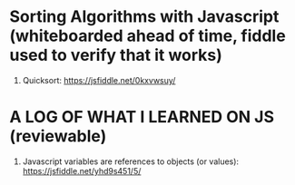 # Sorting Algorithms with Javascript (whiteboarded ahead of time, fiddle used to verify that it works)
1. Quicksort: https://jsfiddle.net/0kxvwsuy/
# A LOG OF WHAT I LEARNED ON JS (reviewable)
1. Javascript variables are references to objects (or values): https://jsfiddle.net/yhd9s451/5/
